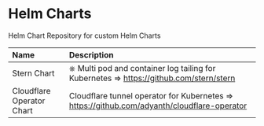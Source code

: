 # Helm Charts
Helm Chart Repository for custom Helm Charts

|Name|Description|
|:----|:--------|
| Stern Chart | ⎈ Multi pod and container log tailing for Kubernetes => https://github.com/stern/stern |
| Cloudflare Operator Chart | Cloudflare tunnel operator for Kubernetes =>  https://github.com/adyanth/cloudflare-operator |

